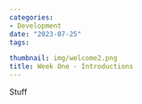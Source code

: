 ```yaml
---
categories:
- Development
date: "2023-07-25"
tags:

thumbnail: img/welcome2.png
title: Week One - Introductions
---
```


Stuff


